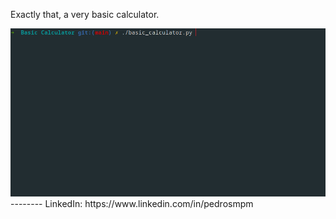Exactly that, a very basic calculator.

<img src="./gif.gif"/>
--------
LinkedIn: https://www.linkedin.com/in/pedrosmpm